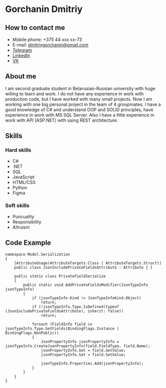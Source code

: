 # Gorchanin Dmitriy

## How to contact me
* Mobile phone: +375 44 xxx xx-73
* E-mail: dmitriygorchanin@gmail.com
* [Telegram](https://t.me/Gh0st_Fighter)
* [LinkedIn](https://www.linkedin.com/in/d-gorchanin/)
* [VK](https://vk.com/d.gorchanin)

## About me
I am second graduate student in Belarusian-Russian university with huge willing to learn and work. I do not have any experience in work with production code, but I have worked with many small projects. Now I am working with one big personal project in the team of 4 groupmates. I have a good knowledge of C# and understand OOP and SOLID principles, have experience in work with MS SQL Server. Also I have a little experience in work with API (ASP.NET) with using REST architecture.

## Skills
### Hard skills
* C#
* .NET
* SQL
* JavaScript
* HTML/CSS
* Python
* Figma

### Soft skills
* Puncuality
* Responsibility
* Altruism

## Code Example

    namespace Model.Serialization
    {
        [AttributeUsage(AttributeTargets.Class | AttributeTargets.Struct)]
        public class JsonIncludePrivateFieldsAttribute : Attribute { }

        public static class PrivateFieldSerialize
        {
            public static void AddPrivateFieldsModifier(JsonTypeInfo jsonTypeInfo)
            {
                if (jsonTypeInfo.Kind != JsonTypeInfoKind.Object)
                    return;
                if (!jsonTypeInfo.Type.IsDefined(typeof (JsonIncludePrivateFieldsAttribute), inherit: false))
                    return;

                foreach (FieldInfo field in jsonTypeInfo.Type.GetFields(BindingFlags.Instance | BindingFlags.NonPublic))
                {
                    JsonPropertyInfo jsonPropertyInfo = jsonTypeInfo.CreateJsonPropertyInfo(field.FieldType, field.Name);
                    jsonPropertyInfo.Get = field.GetValue;
                    jsonPropertyInfo.Set = field.SetValue;

                    jsonTypeInfo.Properties.Add(jsonPropertyInfo);
                }
            }
        }
    }

    
